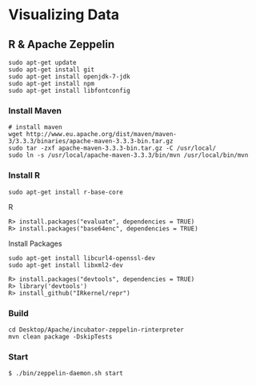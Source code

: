 # Visualizing Data

## R & Apache Zeppelin

```
sudo apt-get update
sudo apt-get install git
sudo apt-get install openjdk-7-jdk
sudo apt-get install npm
sudo apt-get install libfontconfig
```

### Install Maven

```
# install maven
wget http://www.eu.apache.org/dist/maven/maven-3/3.3.3/binaries/apache-maven-3.3.3-bin.tar.gz
sudo tar -zxf apache-maven-3.3.3-bin.tar.gz -C /usr/local/
sudo ln -s /usr/local/apache-maven-3.3.3/bin/mvn /usr/local/bin/mvn
```

### Install R
```
sudo apt-get install r-base-core
```
R
```
R> install.packages("evaluate", dependencies = TRUE)
R> install.packages("base64enc", dependencies = TRUE)
```
Install Packages
```
sudo apt-get install libcurl4-openssl-dev
sudo apt-get install libxml2-dev
```
```
R> install.packages("devtools", dependencies = TRUE)
R> library('devtools')
R> install_github("IRkernel/repr")
```
### Build
```
cd Desktop/Apache/incubator-zeppelin-rinterpreter
mvn clean package -DskipTests
```

### Start
```
$ ./bin/zeppelin-daemon.sh start
```
